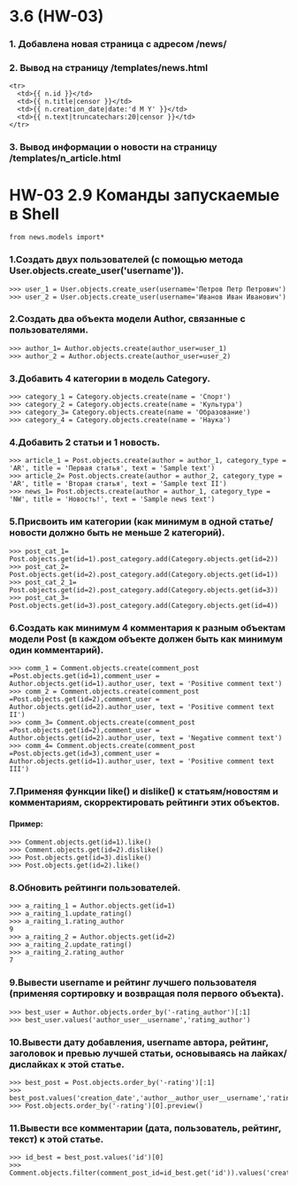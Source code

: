 # 3.6 (HW-03)
### 1. Добавлена новая страница с адресом /news/
### 2. Вывод на страницу /templates/news.html

```
<tr>
  <td>{{ n.id }}</td>
  <td>{{ n.title|censor }}</td>
  <td>{{ n.creation_date|date:'d M Y' }}</td>
  <td>{{ n.text|truncatechars:20|censor }}</td>
</tr>
```
### 3. Вывод информации о новости на страницу /templates/n_article.html



# HW-03 2.9 Команды запускаемые в Shell

```
from news.models import*
```
### 1.Создать двух пользователей (с помощью метода User.objects.create_user('username')).
  
```
>>> user_1 = User.objects.create_user(username='Петров Петр Петрович')
>>> user_2 = User.objects.create_user(username='Иванов Иван Иванович') 
```

### 2.Создать два объекта модели Author, связанные с пользователями.

```
>>> author_1= Author.objects.create(author_user=user_1)                 
>>> author_2 = Author.objects.create(author_user=user_2)
```

### 3.Добавить 4 категории в модель Category.

```
>>> category_1 = Category.objects.create(name = 'Спорт')     
>>> category_2 = Category.objects.create(name = 'Культура') 
>>> category_3= Category.objects.create(name = 'Образование') 
>>> category_4 = Category.objects.create(name = 'Наука') 
```

### 4.Добавить 2 статьи и 1 новость.

```
>>> article_1 = Post.objects.create(author = author_1, category_type = 'AR', title = 'Первая статья', text = 'Sample text')      
>>> article_2= Post.objects.create(author = author_2, category_type = 'AR', title = 'Вторая статья', text = 'Sample text II')   
>>> news_1= Post.objects.create(author = author_1, category_type = 'NW', title = 'Новость!', text = 'Sample news text')
```

### 5.Присвоить им категории (как минимум в одной статье/новости должно быть не меньше 2 категорий).

```
>>> post_cat_1= Post.objects.get(id=1).post_category.add(Category.objects.get(id=2))                                            
>>> post_cat_2= Post.objects.get(id=2).post_category.add(Category.objects.get(id=1))   
>>> post_cat_2_1= Post.objects.get(id=2).post_category.add(Category.objects.get(id=3))      
>>> post_cat_3= Post.objects.get(id=3).post_category.add(Category.objects.get(id=4))
```

### 6.Создать как минимум 4 комментария к разным объектам модели Post (в каждом объекте должен быть как минимум один комментарий).

```
>>> comm_1 = Comment.objects.create(comment_post =Post.objects.get(id=1),comment_user = Author.objects.get(id=1).author_user, text = 'Positive comment text')  
>>> comm_2 = Comment.objects.create(comment_post =Post.objects.get(id=2),comment_user = Author.objects.get(id=2).author_user, text = 'Positive comment text II') 
>>> comm_3= Comment.objects.create(comment_post =Post.objects.get(id=2),comment_user = Author.objects.get(id=2).author_user, text = 'Negative comment text')     
>>> comm_4= Comment.objects.create(comment_post =Post.objects.get(id=3),comment_user = Author.objects.get(id=1).author_user, text = 'Positive comment text III')
```

### 7.Применяя функции like() и dislike() к статьям/новостям и комментариям, скорректировать рейтинги этих объектов.
#### Пример:

```
>>> Comment.objects.get(id=1).like()
>>> Comment.objects.get(id=2).dislike()
>>> Post.objects.get(id=3).dislike()
>>> Post.objects.get(id=2).like()
```

### 8.Обновить рейтинги пользователей.

```
>>> a_raiting_1 = Author.objects.get(id=1) 
>>> a_raiting_1.update_rating()
>>> a_raiting_1.rating_author
9
>>> a_raiting_2 = Author.objects.get(id=2)  
>>> a_raiting_2.update_rating()            
>>> a_raiting_2.rating_author  
7
```

### 9.Вывести username и рейтинг лучшего пользователя (применяя сортировку и возвращая поля первого объекта).

```
>>> best_user = Author.objects.order_by('-rating_author')[:1]
>>> best_user.values('author_user__username','rating_author') 
```

### 10.Вывести дату добавления, username автора, рейтинг, заголовок и превью лучшей статьи, основываясь на лайках/дислайках к этой статье.

```
>>> best_post = Post.objects.order_by('-rating')[:1]
>>> best_post.values('creation_date','author__author_user__username','rating','title')
>>> Post.objects.order_by('-rating')[0].preview() 

```

### 11.Вывести все комментарии (дата, пользователь, рейтинг, текст) к этой статье.

```
>>> id_best = best_post.values('id')[0]
>>> Comment.objects.filter(comment_post_id=id_best.get('id')).values('creation_date','comment_user__username','rating','text')

```
